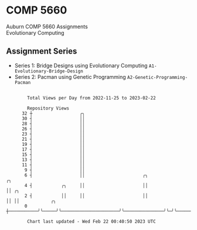 # COMP 5660
Auburn COMP 5660 Assignments  
Evolutionary Computing

## Assignment Series
- Series 1: Bridge Designs using Evolutionary Computing `A1-Evolutionary-Bridge-Design`
- Series 2: Pacman using Genetic Programming `A2-Genetic-Programming-Pacman`

```

        Total Views per Day from 2022-11-25 to 2023-02-22

        Repository Views
      32 ┼                  ╭╮
      30 ┤                  ││
      28 ┤                  ││
      26 ┤                  ││
      23 ┤                  ││
      21 ┤                  ││
      19 ┤                  ││
      17 ┤                  ││
      15 ┤                  ││
      13 ┤                  ││
      11 ┤                  ││
       9 ┤                  ││
       6 ┤                  ││                      ╭╮               ╭╮
       4 ┤           ╭╮     ││                      ││               ││ ╭╮
       2 ┤           ││     ││                      ││               ││ ││            ╭╮
       0 ┼───────────╯╰─────╯╰──────────────────────╯╰───────────────╯╰─╯╰────────────╯╰───────────

        Chart last updated - Wed Feb 22 00:40:50 2023 UTC
        
```
